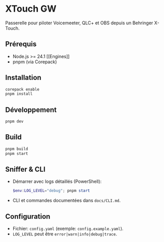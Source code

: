 # XTouch GW

Passerelle pour piloter Voicemeeter, QLC+ et OBS depuis un Behringer X-Touch.

## Prérequis
- Node.js >= 24.1 [[Engines]]
- pnpm (via Corepack)

## Installation
```sh
corepack enable
pnpm install
```

## Développement
```sh
pnpm dev
```

## Build
```sh
pnpm build
pnpm start
```

## Sniffer & CLI
- Démarrer avec logs détaillés (PowerShell):
  ```powershell
  $env:LOG_LEVEL="debug"; pnpm start
  ```
- CLI et commandes documentées dans `docs/CLI.md`.

## Configuration
- Fichier: `config.yaml` (exemple: `config.example.yaml`).
- `LOG_LEVEL` peut être `error|warn|info|debug|trace`. 